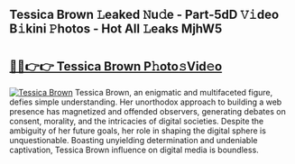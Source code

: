 ## Tessica Brown 𝙻eaked 𝙽u𝚍e - Part-5dD 𝚅𝚒deo B𝚒kini 𝙿hotos - Hot All 𝙻eaks MjhW5

# <h2><a href="http://ld0puz.urlbe.top/?page=Tessica+Brown">🔗🔗👉👉 Tessica Brown P𝚑oto𝚜Vid𝚎o</a></h2>

[![Tessica Brown](https://i.imgur.com/eBuTRDB.gif)](http://ld0puz.urlbe.top/?page=Tessica+Brown)
Tessica Brown, an enigmatic and multifaceted figure, defies simple understanding. Her unorthodox approach to building a web presence has magnetized and offended observers, generating debates on consent, morality, and the intricacies of digital societies. Despite the ambiguity of her future goals, her role in shaping the digital sphere is unquestionable. Boasting unyielding determination and undeniable captivation, Tessica Brown influence on digital media is boundless.
